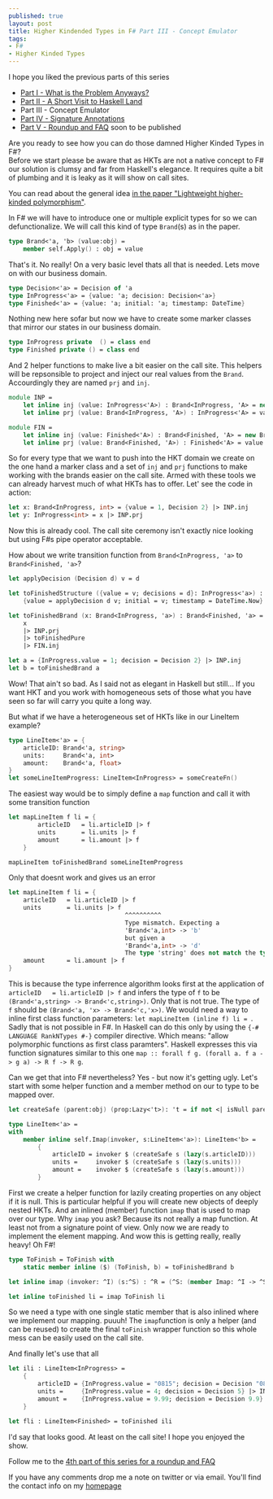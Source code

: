 ```yaml
---
published: true
layout: post
title: Higher Kindended Types in F# Part III - Concept Emulator
tags:
- F#
- Higher Kinded Types
---
```


I hope you liked the previous parts of this series 

- [Part I - What is the Problem Anyways?](https://robkuz.github.io/Higher-kinded-types-in-fsharp-Intro-Part-I/)
- [Part II - A Short Visit to Haskell Land](https://robkuz.github.io/HKTS-in-fsharp-Part-II-A-Short-Visit-To-Haskell-Land/)
- Part III - Concept Emulator 
- [Part IV - Signature Annotations](https://robkuz.github.io/HKTS-in-fsharp-part-IV-Signature-Annotations)
- [Part V - Roundup and FAQ]() soon to be published

Are you ready to see how you can do those damned Higher Kinded Types in F#?  
Before we start please be aware that as HKTs are not a native concept to F# our solution is clumsy and far from Haskell's elegance. 
It requires quite a bit of plumbing and it is leaky as it will show on call sites.

You can read about the general idea [in the paper "Lightweight higher-kinded polymorphism"](https://ocamllabs.github.io/higher/lightweight-higher-kinded-polymorphism.pdf). 

In F# we will have to introduce one or multiple explicit types for so we can defunctionalize. 
We will call this kind of type `Brand`(s) as in the paper.

``` fsharp
type Brand<'a, 'b> (value:obj) =
    member self.Apply() : obj = value   
```
That's it. No really! On a very basic level thats all that is needed. 
Lets move on with our business domain.

``` fsharp
type Decision<'a> = Decision of 'a
type InProgress<'a> = {value: 'a; decision: Decision<'a>}
type Finished<'a> = {value: 'a; initial: 'a; timestamp: DateTime}
```

Nothing new here sofar but now we have to create some marker classes that mirror our states in our business domain.

``` fsharp
type InProgress private  () = class end
type Finished private () = class end
```

And 2 helper functions to make live a bit easier on the call site. This helpers will be repsonsible to project and inject our real values from the `Brand`. 
Accourdingly they are named `prj` and `inj`.

``` fsharp
module INP =
    let inline inj (value: InProgress<'A>) : Brand<InProgress, 'A> = new Brand<_,_>(value)
    let inline prj (value: Brand<InProgress, 'A>) : InProgress<'A> = value.Apply() :?> _

module FIN =
    let inline inj (value: Finished<'A>) : Brand<Finished, 'A> = new Brand<_,_>(value)
    let inline prj (value: Brand<Finished, 'A>) : Finished<'A> = value.Apply() :?> _
```

So for every type that we want to push into the HKT domain we create on the one hand a marker class and a set of `inj` and `prj` functions 
to make working with the brands easier on the call site. Armed with these tools we can already harvest much of what HKTs has to offer. 
Let' see the code in action:

``` fsharp
let x: Brand<InProgress, int> = {value = 1, Decision 2} |> INP.inj
let y: InProgress<int> = x |> INP.prj
```

Now this is already cool. The call site ceremony isn't exactly nice looking but using F#s pipe operator acceptable. 

How about we write transition function from `Brand<InProgress, 'a>` to `Brand<Finished, 'a>`?

``` fsharp
let applyDecision (Decision d) v = d

let toFinishedStructure ({value = v; decisions = d}: InProgress<'a>) : Finished<'a> =
    {value = applyDecision d v; initial = v; timestamp = DateTime.Now}

let toFinishedBrand (x: Brand<InProgress, 'a>) : Brand<Finished, 'a> = 
    x 
    |> INP.prj
    |> toFinishedPure
    |> FIN.inj

let a = {InProgress.value = 1; decision = Decision 2} |> INP.inj
let b = toFinishedBrand a
```

Wow! That ain't so bad. As I said not as elegant in Haskell but still... 
If you want HKT and you work with homogeneous sets of those what you have seen so far will carry you quite a long way.

But what if we have a heterogeneous set of HKTs like in our LineItem example? 

``` fsharp
type LineItem<'a> = {
    articleID: Brand<'a, string>
    units:     Brand<'a, int>
    amount:    Brand<'a, float>
}
let someLineItemProgress: LineItem<InProgress> = someCreateFn()
```

The easiest way would be to simply define a `map` function and call it with some transition function

``` fsharp
let mapLineItem f li = {
        articleID   = li.articleID |> f
        units       = li.units |> f
        amount      = li.amount |> f
    }

mapLineItem toFinishedBrand someLineItemProgress
```

Only that doesnt work and gives us an error

``` fsharp
let mapLineItem f li = {
    articleID   = li.articleID |> f
    units       = li.units |> f
                                ^^^^^^^^^^
                                Type mismatch. Expecting a
                                'Brand<'a,int> -> 'b'    
                                but given a
                                'Brand<'a,int> -> 'd'    
                                The type 'string' does not match the type 'int'
    amount      = li.amount |> f
}
```

This is because the type inferrence algorithm looks first at the application of `articleID   = li.articleID |> f` and infers the type of
`f` to be `(Brand<'a,string> -> Brand<'c,string>)`. Only that is not true. The type of `f` should be `(Brand<'a, 'x> -> Brand<'c,'x>)`. 
We would need a way to inline first class function parameters: `let mapLineItem (inline f) li = `. 
Sadly that is not possible in F#. In Haskell can do this only by using the `{-# LANGUAGE RankNTypes #-}` compiler directive. 
Which means: "allow polymorphic functions as first class paramters". 
Haskell expresses this via function signatures similar to this one `map :: forall f g. (forall a. f a -> g a) -> R f -> R g`.

Can we get that into F# nevertheless? Yes - but now it's getting ugly. 
Let's start with some helper function and a member method on our to type to be mapped over.

``` fsharp
let createSafe (parent:obj) (prop:Lazy<'t>): 't = if not <| isNull parent then prop.Force() else Unchecked.defaultof<'t>

type LineItem<'a> = 
with        
    member inline self.Imap(invoker, s:LineItem<'a>): LineItem<'b> =
        {
            articleID = invoker $ (createSafe s (lazy(s.articleID)))
            units =     invoker $ (createSafe s (lazy(s.units))) 
            amount =    invoker $ (createSafe s (lazy(s.amount))) 
        }
```

First we create a helper function for lazily creating properties on any object if it is null. This is particular helpful if you will create new objects of deeply nested HKTs.
And an inlined (member) function `imap` that is used to map over our type. Why `imap` you ask? Because its not really a map function. At least not from a signature point of view.
Only now we are ready to implement the element mapping. And wow this is getting really, really heavy! Oh F#! <sigh>

``` fsharp
type ToFinish = ToFinish with 
    static member inline ($) (ToFinish, b) = toFinishedBrand b

let inline imap (invoker: ^I) (s:^S) : ^R = (^S: (member Imap: ^I -> ^S -> ^R) (s, invoker, s))

let inline toFinished li = imap ToFinish li
```

So we need a type with one single static member that is also inlined where we implement our mapping. puuuh!
The `imap`function is only a helper (and can be reused) to create the final `toFinish` wrapper function so this whole mess can be easily used on the call site.

And finally let's use that all

``` fsharp
let ili : LineItem<InProgress> = 
    {
        articleID = {InProgress.value = "0815"; decision = Decision "0815"} |> INP.inj
        units =     {InProgress.value = 4; decision = Decision 5} |> INP.inj
        amount =    {InProgress.value = 9.99; decision = Decision 9.9} |> INP.inj
    }

let fli : LineItem<Finished> = toFinished ili
```

I'd say that looks good. At least on the call site! 
I hope you enjoyed the show.

Follow me to the [4th part of this series for a roundup and FAQ](https://robkuz.github.io/HKTS-in-fsharp-part-IV-Signature-Annotations)

If you have any comments drop me a note on twitter or via email. You'll find the contact info on my [homepage](http://www.robkuz.com)
